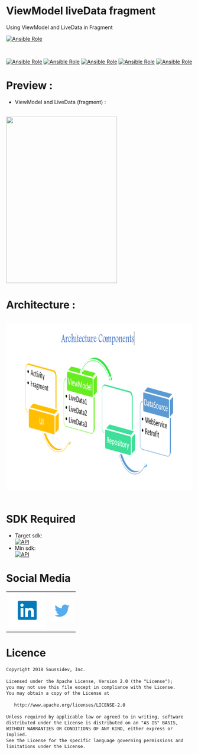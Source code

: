 # ViewModel liveData fragment
Using ViewModel and LiveData in Fragment
<br>

[![Ansible Role](https://img.shields.io/badge/Developer-Soussidev-yellow.svg)]()

<br>

[![Ansible Role](https://img.shields.io/badge/Using-Retrofit-bleu.svg)]()
[![Ansible Role](https://img.shields.io/badge/Using-LiveData-bleu.svg)]()
[![Ansible Role](https://img.shields.io/badge/Using-ViewModel-bleu.svg)]()
[![Ansible Role](https://img.shields.io/badge/Using-RXJAVA-bleu.svg)]()
[![Ansible Role](https://img.shields.io/badge/Using-Repository-bleu.svg)]()

# Preview :
* ViewModel and LiveData (fragment) :

<br>
<img src="picture/viewmodel.gif" height="450" width="300">&nbsp;
<br>

# Architecture :

<br>
<img src="picture/architecture.png" height="450" width="680">&nbsp;
<br>

# SDK Required
+ Target sdk:<br>
[![API](https://img.shields.io/badge/API-26%2B-brightgreen.svg?style=flat)](https://android-arsenal.com/api?level=26)
+ Min sdk:<br>
[![API](https://img.shields.io/badge/API-21%2B-orange.svg?style=flat)](https://android-arsenal.com/api?level=21)

# Social Media
<table style="border:0px;">
   <tr>
      <td>
<a href="https://www.linkedin.com/in/soussimohamed/">
<img src="picture/linkedin.png" height="100" width="100" alt="Soussi Mohamed">
</a>
      </td>
      <td>
         <a href="https://twitter.com/soussimohamed7/">
<img src="picture/Twitter.png" height="60" width="60" alt="Soussi Mohamed">
</a>
     </td>
  </tr> 
</table>  

# Licence

```
Copyright 2018 Soussidev, Inc.

Licensed under the Apache License, Version 2.0 (the "License");
you may not use this file except in compliance with the License.
You may obtain a copy of the License at

   http://www.apache.org/licenses/LICENSE-2.0

Unless required by applicable law or agreed to in writing, software
distributed under the License is distributed on an "AS IS" BASIS,
WITHOUT WARRANTIES OR CONDITIONS OF ANY KIND, either express or implied.
See the License for the specific language governing permissions and
limitations under the License.
```
